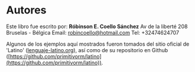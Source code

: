 # Autores

Este libro fue escrito por:
**Róbinson E. Coello Sánchez**
Av de la liberté 208
Bruselas - Bélgica
Email: robincoello@hotmail.com
Tel: +32474624707


Algunos de los ejemplos aquí mostrados fueron tomados del sitio oficial de 'Latino' ([lenguaje-latino.org](http://lenguaje-latino.org/)), así como de su repositorio en Github ([https://github.com/primitivorm/latino](https://github.com/primitivorm/latino)).
